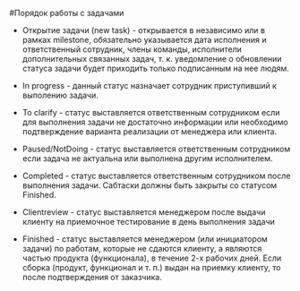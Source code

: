 #Порядок работы с задачами

* Открытие задачи (new task) - открывается в независимо или в рамках milestone, обязательно указывается дата исполнения и ответственный сотрудник, члены команды, исполнители дополнительных связанных задач, т. к. уведомление о обновлении статуса задачи будет приходить только подписанным на нее людям.

* In progress - данный статус назначает сотрудник приступивший к выполению задачи.
* To clarify - статус выставляется ответственным сотрудником если для выполнения задачи не достаточно информации или необходимо подтверждение варианта реализации от менеджера или клиента.
* Paused/NotDoing - статус выставляется ответственным сотрудником если задача не актуальна или выполнена другим исполнителем.
* Completed - статус выставляется ответственным сотрудником после выполнения задачи. Сабтаски должны быть закрыты со статусом Finished.
* Clientreview - статус выставляется менеджером после выдачи клиенту на приемочное тестирование в день выполнения задачи
* Finished - статус выставляется менеджером (или инициатором задачи) по работам, которые не сдаются клиенту, а являются частью продукта (функционала), в течение 2-х рабочих дней. Если сборка (продукт, функционал и т. п.) выдан на приемку клиенту, то после подтверждения от заказчика.
